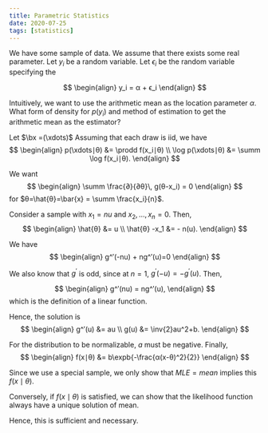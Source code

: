 ```yaml
---
title: Parametric Statistics
date: 2020-07-25
tags: [statistics]
---
```


We have some sample of data. We assume that there exists some real parameter. Let $y_i$ be a random variable. Let $ϵ_i$ be the random variable specifying the

$$
\begin{align}
  y_i = α + ϵ_i
\end{align}
$$

Intuitively, we want to use the arithmetic mean as the location parameter $α$. What form of density for $p(y_i)$ and method of estimation to get the arithmetic mean as the estimator?

Let $\bx =(\xdots)$ Assuming that each draw is iid, we have
$$
\begin{align}
  p(\xdots∣θ) &= \prodd f(x_i∣θ) \\
  \log p(\xdots∣θ) &= \summ \log f(x_i∣θ).
\end{align}
$$

We want
$$
\begin{align}
  \summ \frac{∂}{∂θ}\, g(θ-x_i) = 0
\end{align}
$$
for $θ=\hat{θ}=\bar{x} = \summ \frac{x_i}{n}$.

Consider a sample with $x_1=nu$ and $x_2,\dots,x_n=0$. Then,
$$
\begin{align}
  \hat{θ} &= u \\
  \hat{θ} -x_1 &= - n(u).
\end{align}
$$

We have
$$
\begin{align}
  g^′(-nu) + ng^′(u)=0
\end{align}
$$

We also know that $g^′$ is odd, since
at $n=1$, $g^′(-u) = -g^′(u)$. Then,

$$
\begin{align}
  g^′(nu) = ng^′(u),
\end{align}
$$
which is the definition of a linear function.

Hence, the solution is
$$
\begin{align}
  g^′(u) &= au \\
  g(u) &= \inv{2}au^2+b.
\end{align}
$$

For the distribution to be normalizable, $a$ must be negative. Finally,
$$
\begin{align}
  f(x∣θ) &= b\expb{-\frac{α(x-θ)^2}{2}}
\end{align}
$$

Since we use a special sample, we only show that $MLE=mean$ implies this $f(x\mid\theta)$.

Conversely, if $f(x\mid\theta)$ is satisfied, we can show that the likelihood function always have a unique solution of mean.

Hence, this is sufficient and necessary.
